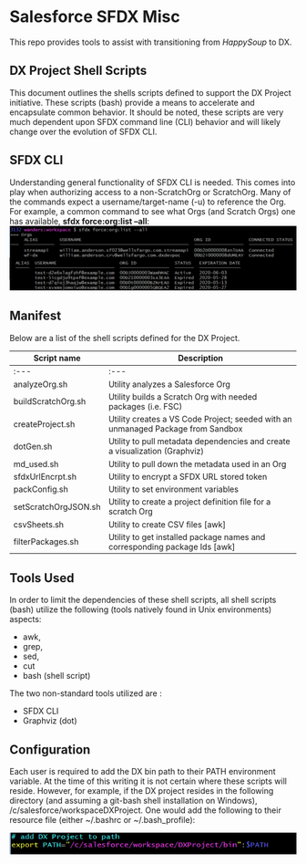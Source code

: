 # Salesforce SFDX Misc

This repo provides tools to assist with transitioning from *HappySoup* to DX.

## DX Project Shell Scripts
This document outlines the shells scripts defined to support the DX Project initiative. 
These scripts (bash) provide a means to accelerate and encapsulate common behavior. 
It should be noted, these scripts are very much dependent upon SFDX command line (CLI) behavior 
and will likely change over the evolution of SFDX CLI.

## SFDX CLI
Understanding general functionality of SFDX CLI is needed. This comes into play when 
authorizing access to a non-ScratchOrg or ScratchOrg. Many of the commands expect a 
username/target-name (-u) to reference the Org. For example, a common command to 
see what Orgs (and Scratch Orgs) one has available, __sfdx force:org:list –all__:
![sfdx force org list commeand](/images/1_sfdxForceOrgList.png)

## Manifest
Below are a list of the shell scripts defined for the DX Project.

|Script name	| Description |
|------------|----------------------------------------------------------------------------|
:---        | :--- |
| analyzeOrg.sh| Utility  analyzes a Salesforce Org |
| buildScratchOrg.sh | Utility builds a Scratch Org with needed packages (i.e. FSC) |
| createProject.sh | Utility creates a VS Code Project; seeded with an unmanaged Package from Sandbox |
| dotGen.sh | Utility to pull metadata dependencies and create a visualization (Graphviz) |
| md_used.sh | Utility to pull down the metadata used in an Org |
| sfdxUrlEncrpt.sh | Utility to encrypt a SFDX URL stored token |
| packConfig.sh | Utility to set environment variables |
| setScratchOrgJSON.sh | Utility to create a project definition file for a scratch Org |
| csvSheets.sh | Utility to create CSV files [awk] |
| filterPackages.sh | Utility to get installed package names and corresponding package Ids [awk]|

## Tools Used
In order to limit the dependencies of these shell scripts, all shell scripts (bash) 
utilize the following (tools natively found in Unix environments) aspects:
* awk,
* grep,
* sed,
* cut 
* bash (shell script)

The two non-standard tools utilized are :
* SFDX CLI
* Graphviz (dot)
## Configuration
Each user is required to add the DX bin path to their PATH environment variable. At the 
time of this writing it is not certain where these scripts will reside. 
However, for example, if the DX project resides in the following directory 
(and assuming a git-bash shell installation on Windows), /c/salesforce/workspaceDXProject.
One would add the following to their resource file (either ~/.bashrc or ~/.bash_profile):


![export in bash script](/images/2_configuration.png)
